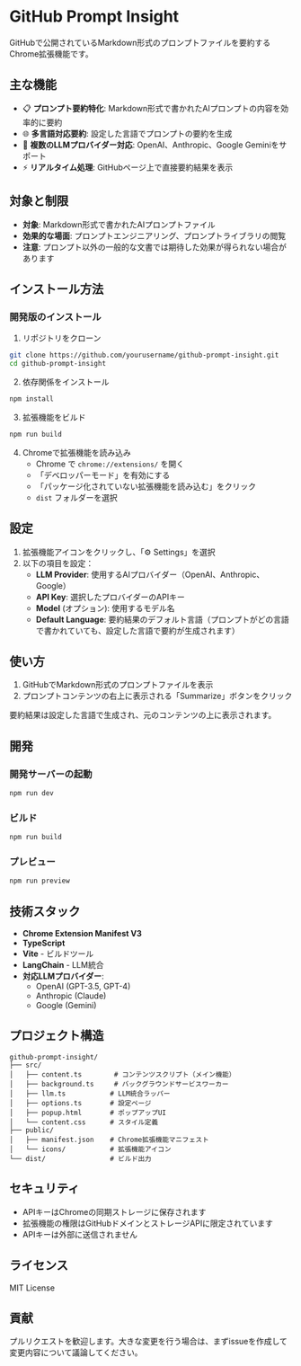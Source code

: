 # GitHub Prompt Insight

GitHubで公開されているMarkdown形式のプロンプトファイルを要約するChrome拡張機能です。

## 主な機能

- 📋 **プロンプト要約特化**: Markdown形式で書かれたAIプロンプトの内容を効率的に要約
- 🌐 **多言語対応要約**: 設定した言語でプロンプトの要約を生成
- 🤖 **複数のLLMプロバイダー対応**: OpenAI、Anthropic、Google Geminiをサポート
- ⚡ **リアルタイム処理**: GitHubページ上で直接要約結果を表示

## 対象と制限

- **対象**: Markdown形式で書かれたAIプロンプトファイル
- **効果的な場面**: プロンプトエンジニアリング、プロンプトライブラリの閲覧
- **注意**: プロンプト以外の一般的な文書では期待した効果が得られない場合があります

## インストール方法

### 開発版のインストール

1. リポジトリをクローン
```bash
git clone https://github.com/yourusername/github-prompt-insight.git
cd github-prompt-insight
```

2. 依存関係をインストール
```bash
npm install
```

3. 拡張機能をビルド
```bash
npm run build
```

4. Chromeで拡張機能を読み込み
   - Chrome で `chrome://extensions/` を開く
   - 「デベロッパーモード」を有効にする
   - 「パッケージ化されていない拡張機能を読み込む」をクリック
   - `dist` フォルダーを選択

## 設定

1. 拡張機能アイコンをクリックし、「⚙️ Settings」を選択
2. 以下の項目を設定：
   - **LLM Provider**: 使用するAIプロバイダー（OpenAI、Anthropic、Google）
   - **API Key**: 選択したプロバイダーのAPIキー
   - **Model** (オプション): 使用するモデル名
   - **Default Language**: 要約結果のデフォルト言語（プロンプトがどの言語で書かれていても、設定した言語で要約が生成されます）

## 使い方

1. GitHubでMarkdown形式のプロンプトファイルを表示
2. プロンプトコンテンツの右上に表示される「Summarize」ボタンをクリック

要約結果は設定した言語で生成され、元のコンテンツの上に表示されます。

## 開発

### 開発サーバーの起動
```bash
npm run dev
```

### ビルド
```bash
npm run build
```

### プレビュー
```bash
npm run preview
```

## 技術スタック

- **Chrome Extension Manifest V3**
- **TypeScript**
- **Vite** - ビルドツール
- **LangChain** - LLM統合
- **対応LLMプロバイダー**:
  - OpenAI (GPT-3.5, GPT-4)
  - Anthropic (Claude)
  - Google (Gemini)

## プロジェクト構造

```
github-prompt-insight/
├── src/
│   ├── content.ts        # コンテンツスクリプト（メイン機能）
│   ├── background.ts     # バックグラウンドサービスワーカー
│   ├── llm.ts           # LLM統合ラッパー
│   ├── options.ts       # 設定ページ
│   ├── popup.html       # ポップアップUI
│   └── content.css      # スタイル定義
├── public/
│   ├── manifest.json    # Chrome拡張機能マニフェスト
│   └── icons/           # 拡張機能アイコン
└── dist/                # ビルド出力
```

## セキュリティ

- APIキーはChromeの同期ストレージに保存されます
- 拡張機能の権限はGitHubドメインとストレージAPIに限定されています
- APIキーは外部に送信されません

## ライセンス

MIT License

## 貢献

プルリクエストを歓迎します。大きな変更を行う場合は、まずissueを作成して変更内容について議論してください。